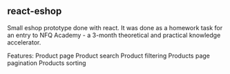 ## react-eshop

Small eshop prototype done with react. It was done as a homework task for an entry to NFQ Academy - a 3-month theoretical and practical knowledge accelerator.

Features:
Product page
Product search 
Product filtering 
Products page pagination
Products sorting
